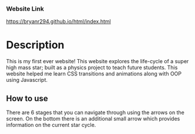 ### Website Link
https://bryanr294.github.io/html/index.html

# Description
This is my first ever website! This website explores the life-cycle of a super high mass star; built as a physics project to teach future students. 
This website helped me learn CSS transitions and animations along with OOP using Javascript.

## How to use 
There are 6 stages that you can navigate through using the arrows on the screen.
On the bottom there is an additional small arrow which provides information on the current star cycle.

